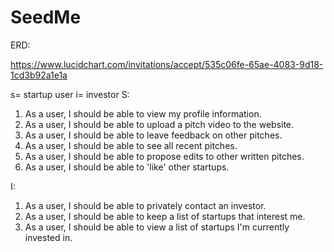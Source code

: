 # SeedMe
ERD: 

https://www.lucidchart.com/invitations/accept/535c06fe-65ae-4083-9d18-1cd3b92a1e1a


s= startup user 
i= investor
S:

1. As a user, I should be able to view my profile information.
2. As a user, I should be able to upload a pitch video to the website. 
3. As a user, I should be able to leave feedback on other pitches.
4. As a user, I should be able to see all recent pitches. 
5. As a user, I should be able to propose edits to other written pitches. 
6. As a user, I should be able to 'like' other startups. 

I:

1. As a user, I should be able to privately contact an investor. 
2. As a user, I should be able to keep a list of startups that interest me.
3. As a user, I should be able to view a list of startups I'm currently invested in. 
